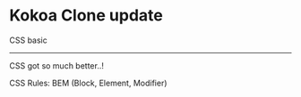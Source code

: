# Kokoa Clone update

CSS basic

<hr/>

CSS got so much better..!

CSS Rules: BEM (Block, Element, Modifier)
